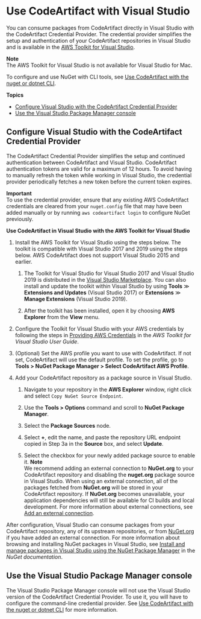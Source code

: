 # Use CodeArtifact with Visual Studio<a name="nuget-visual-studio"></a>

 You can consume packages from CodeArtifact directly in Visual Studio with the CodeArtifact Credential Provider\. The credential provider simplifies the setup and authentication of your CodeArtifact repositories in Visual Studio and is available in the [AWS Toolkit for Visual Studio](https://docs.aws.amazon.com/toolkit-for-visual-studio/latest/user-guide/welcome.html)\. 

**Note**  
 The AWS Toolkit for Visual Studio is not available for Visual Studio for Mac\. 

To configure and use NuGet with CLI tools, see [Use CodeArtifact with the nuget or dotnet CLI](nuget-cli.md)\.

**Topics**
+ [Configure Visual Studio with the CodeArtifact Credential Provider](#nuget-vs-cred-provider)
+ [Use the Visual Studio Package Manager console](#built-in-nuget-terminal-vs)

## Configure Visual Studio with the CodeArtifact Credential Provider<a name="nuget-vs-cred-provider"></a>

The CodeArtifact Credential Provider simplifies the setup and continued authentication between CodeArtifact and Visual Studio\. CodeArtifact authentication tokens are valid for a maximum of 12 hours\. To avoid having to manually refresh the token while working in Visual Studio, the credential provider periodically fetches a new token before the current token expires\.

**Important**  
To use the credential provider, ensure that any existing AWS CodeArtifact credentials are cleared from your `nuget.config` file that may have been added manually or by running `aws codeartifact login` to configure NuGet previously\.

**Use CodeArtifact in Visual Studio with the AWS Toolkit for Visual Studio**

1. Install the AWS Toolkit for Visual Studio using the steps below\. The toolkit is compatible with Visual Studio 2017 and 2019 using the steps below\. AWS CodeArtifact does not support Visual Studio 2015 and earlier\.

   1.  The Toolkit for Visual Studio for Visual Studio 2017 and Visual Studio 2019 is distributed in the [Visual Studio Marketplace](https://marketplace.visualstudio.com/items?itemName=AmazonWebServices.AWSToolkitforVisualStudio2017)\. You can also install and update the toolkit within Visual Studio by using **Tools** ≫ **Extensions and Updates** \(Visual Studio 2017\) or **Extensions** ≫ **Manage Extensions** \(Visual Studio 2019\)\. 

   1.  After the toolkit has been installed, open it by choosing **AWS Explorer** from the **View** menu\. 

1. Configure the Toolkit for Visual Studio with your AWS credentials by following the steps in [Providing AWS Credentials](https://docs.aws.amazon.com/toolkit-for-visual-studio/latest/user-guide/credentials.html) in the *AWS Toolkit for Visual Studio User Guide*\.

1. \(Optional\) Set the AWS profile you want to use with CodeArtifact\. If not set, CodeArtifact will use the default profile\. To set the profile, go to **Tools > NuGet Package Manager > Select CodeArtifact AWS Profile**\.

1. Add your CodeArtifact repository as a package source in Visual Studio\.

   1. Navigate to your repository in the **AWS Explorer** window, right click and select `Copy NuGet Source Endpoint`\.

   1. Use the **Tools > Options** command and scroll to **NuGet Package Manager**\.

   1. Select the **Package Sources** node\.

   1. Select **\+**, edit the name, and paste the repository URL endpoint copied in Step 3a in the **Source** box, and select **Update**\.

   1. Select the checkbox for your newly added package source to enable it\.
**Note**  
We recommend adding an external connection to **NuGet\.org** to your CodeArtifact repository and disabling the **nuget\.org** package source in Visual Studio\. When using an external connection, all of the packages fetched from **NuGet\.org** will be stored in your CodeArtifact repository\. If **NuGet\.org** becomes unavailable, your application dependencies will still be available for CI builds and local development\. For more information about external connections, see [Add an external connection](external-connection.md)\.

After configuration, Visual Studio can consume packages from your CodeArtifact repository, any of its upstream repositories, or from [NuGet\.org](https://www.nuget.org/) if you have added an external connection\. For more information about browsing and installing NuGet packages in Visual Studio, see [Install and manage packages in Visual Studio using the NuGet Package Manager](https://docs.microsoft.com/en-us/nuget/consume-packages/install-use-packages-visual-studio) in the *NuGet documentation*\.

## Use the Visual Studio Package Manager console<a name="built-in-nuget-terminal-vs"></a>

The Visual Studio Package Manager console will not use the Visual Studio version of the CodeArtifact Credential Provider\. To use it, you will have to configure the command\-line credential provider\. See [Use CodeArtifact with the nuget or dotnet CLI](nuget-cli.md) for more information\.
